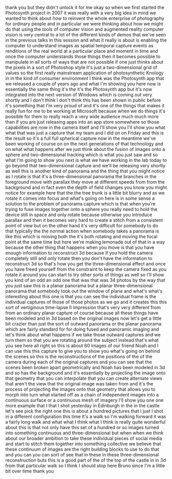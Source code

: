 
thank you but they didn&#39;t unlock it for
me
okay so when we first started the
Photosynth project in 2007 it was really
with a very big idea in mind we wanted
to think about how to reinvent the whole
enterprise of photography for ordinary
people and in particular we were
thinking about how we might do that
using the tools of computer vision and
augmented reality computer vision is
very central to a lot of the different
kinds of demos that we&#39;ve seen in the
previous talks in this session and what
it really is about is enabling the
computer to understand images as spatial
temporal capture events as renditions of
the real world at a particular place and
moment in time and once the computer
understands those things then it becomes
possible to manipulate in all sorts of
ways that are not possible if one just
thinks about the pixels in a sort of
Photoshop style it&#39;s just a
two-dimensional grid of values so the
first really mainstream application of
photosynthetic Knology in in the kind of
consumer environment I think was the
Photosynth app that we released a couple
of years ago and what I&#39;m showing you
here now is essentially the same thing
it&#39;s the it&#39;s the Photosynth app but
it&#39;s now integrated into the next
version of Windows which is coming out
very shortly and I don&#39;t think I don&#39;t
think this has been shown in public
before it&#39;s something that I&#39;m very
proud of and it&#39;s one of the things that
makes it really fun for me to be working
at Microsoft because when we do things
it&#39;s possible for them to really reach a
very wide audience much much more than
if you are just releasing apps into an
app store somewhere so those
capabilities are now in the camera
itself and I&#39;ll show you I&#39;ll show you
what what that was just a capture that
my team and I did on on Friday and this
is the result so it&#39;s a full full
spherical capture
now in the meantime we&#39;ve been working
of course on on the next generations of
that technology and on what what happens
after we just think about the fusion of
images onto a sphere and two-dimensional
tracking which is what you just saw and
so what I&#39;m going to show you next is
what we have working in the lab today to
go beyond that two-dimensional capture
and we&#39;ll be releasing very shortly as
well this is another kind of panorama
and the thing that you might notice as I
rotate is that it&#39;s a three-dimensional
panorama the branches in the foreground
move with parallax they move at
different speeds from from the
background and in fact even the depth of
field changes you know you might notice
for example here that the the tree trunk
is a little bit blurry and as we rotate
it comes into focus and what&#39;s going on
here is in some sense a solution to the
problem of panorama capture which is
that when you&#39;re trying to fuse images
together onto a sphere you really need
to hold the device still in space and
only rotate because otherwise you
introduce parallax and then it becomes
very hard to create a stitch from a
consistent point of view but on the
other hand it&#39;s very difficult for
somebody to do that typically the the
normal action when somebody takes a
panorama is like this which is moving
both the it&#39;s both rotating and moving
the focal point at the same time but
here we&#39;re making lemonade out of that
in a way because the other thing that
happens when you move is that you have
enough information to reconstruct 3d
because if you hold the camera
completely still and only rotate then
you don&#39;t have the information to
reconstruct 3d so that&#39;s how you get the
three-dimensional effect and once you
have freed yourself from the constraint
to keep the camera fixed as you rotate
it around you can start to try other
sorts of things as well so
I&#39;ll show you kind of an odd an odd one
that was that was 34 photos by the way
that you just saw this is a planar
panorama but a planar three-dimensional
panorama that somebody took out the
window of plane and what&#39;s what&#39;s
interesting about this one is that you
can see the individual frame is the
individual captures of those of those
photos as we go and it creates this this
sort of vertiginous time-lapse II
impression that&#39;s very very different
from from an ordinary planar capture of
course because all these things have
been modeled and in 3d based on the
original images now let&#39;s get a little
bit crazier than just the sort of
outward panorama or the planar panorama
which are fairly standard for for doing
fused and panoramic imaging and let&#39;s
think about what happens if we take
those outward captures and we turn them
so that you are rotating around the
subject instead that&#39;s what you see here
all right so this is about 60 images of
our friend Noah and I can use this this
capture to give you to show you what&#39;s
going on behind the scenes so this is
the reconstructions of the positions of
the of the camera during each of the
original captures and you can see that
the scenes been broken apart
geometrically and Noah has been modeled
in 3d and so has the background and it&#39;s
essentially by projecting the image onto
that geometry that you can interpolate
that you can create alternate views that
aren&#39;t the view that the original image
was taken from and it&#39;s the process of
projecting the images onto that geometry
that allows you to morph into turn what
started off as a chain of independent
images into a continuous surface or a
continuous mesh of imagery I&#39;ll show you
one one more example that I that I shot
yesterday in Edinburgh in the in the
castle
let&#39;s see pick the right one this is
about a hundred pictures that I just I
shot in a different configuration this
time it&#39;s a walk so I&#39;m walking forward
it was a fairly long walk and what what
I think what I think is really quite
wonderful about this is that not only
have this set of a hundred or so images
turned into something continuous and
three-dimensional but when when we think
about our broader ambition to take these
individual pieces of social media and
start to stitch them together into
something collective we believe that
these continuum of images are the right
building blocks to use to do that and
you can you can sort of see that in
these in these three-dimensional
reconstruction buts this is a good part
of the of the top of the castle in in 3d
from that particular walk so I think I
should stop here Bruno since I&#39;m a
little bit over time thank you
